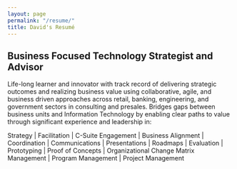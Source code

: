 ```yaml
---
layout: page
permalink: "/resume/"
title: David's Resumé
---
```


## Business Focused Technology Strategist and Advisor
Life-long learner and innovator with track record of delivering strategic outcomes and realizing business value using collaborative, agile, and business driven approaches across retail, banking, engineering, and government sectors in consulting and presales.
Bridges gaps between business units and Information Technology by enabling clear paths to value through significant experience and leadership in:

Strategy | Facilitation | C-Suite Engagement | Business Alignment | Coordination | Communications | Presentations | Roadmaps | Evaluation | Prototyping | Proof of Concepts | Organizational Change Matrix Management | Program Management | Project Management
